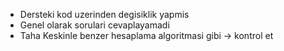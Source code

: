 * Dersteki kod uzerinden degisiklik yapmis
* Genel olarak sorulari cevaplayamadi
* Taha Keskinle benzer hesaplama algoritmasi gibi -> kontrol et